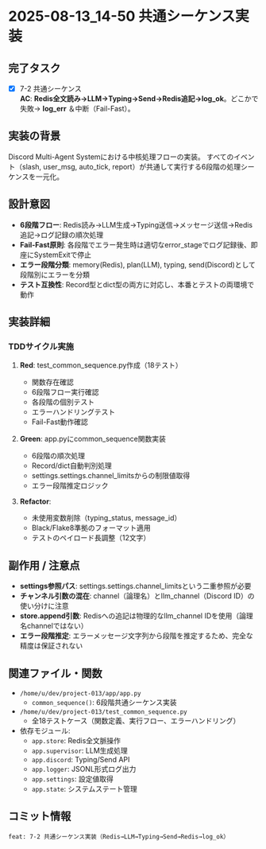 # 2025-08-13_14-50 共通シーケンス実装

## 完了タスク
- [x] 7-2 共通シーケンス  
**AC**: **Redis全文読み→LLM→Typing→Send→Redis追記→log_ok**。どこかで失敗→ **log_err** ＆中断（Fail-Fast）。

## 実装の背景
Discord Multi-Agent Systemにおける中核処理フローの実装。
すべてのイベント（slash, user_msg, auto_tick, report）が共通して実行する6段階の処理シーケンスを一元化。

## 設計意図
- **6段階フロー**: Redis読み→LLM生成→Typing送信→メッセージ送信→Redis追記→ログ記録の順次処理
- **Fail-Fast原則**: 各段階でエラー発生時は適切なerror_stageでログ記録後、即座にSystemExitで停止
- **エラー段階分類**: memory(Redis), plan(LLM), typing, send(Discord)として段階別にエラーを分類
- **テスト互換性**: Record型とdict型の両方に対応し、本番とテストの両環境で動作

## 実装詳細

### TDDサイクル実施
1. **Red**: test_common_sequence.py作成（18テスト）
   - 関数存在確認
   - 6段階フロー実行確認
   - 各段階の個別テスト
   - エラーハンドリングテスト
   - Fail-Fast動作確認

2. **Green**: app.pyにcommon_sequence関数実装
   - 6段階の順次処理
   - Record/dict自動判別処理
   - settings.settings.channel_limitsからの制限値取得
   - エラー段階推定ロジック

3. **Refactor**: 
   - 未使用変数削除（typing_status, message_id）
   - Black/Flake8準拠のフォーマット適用
   - テストのペイロード長調整（12文字）

## 副作用 / 注意点
- **settings参照パス**: settings.settings.channel_limitsという二重参照が必要
- **チャンネル引数の混在**: channel（論理名）とllm_channel（Discord ID）の使い分けに注意
- **store.append引数**: Redisへの追記は物理的なllm_channel IDを使用（論理名channelではない）
- **エラー段階推定**: エラーメッセージ文字列から段階を推定するため、完全な精度は保証されない

## 関連ファイル・関数
- `/home/u/dev/project-013/app/app.py`
  - `common_sequence()`: 6段階共通シーケンス実装
- `/home/u/dev/project-013/test_common_sequence.py`
  - 全18テストケース（関数定義、実行フロー、エラーハンドリング）
- 依存モジュール:
  - `app.store`: Redis全文脈操作
  - `app.supervisor`: LLM生成処理
  - `app.discord`: Typing/Send API
  - `app.logger`: JSONL形式ログ出力
  - `app.settings`: 設定値取得
  - `app.state`: システムステート管理

## コミット情報
```
feat: 7-2 共通シーケンス実装（Redis→LLM→Typing→Send→Redis→log_ok）
```